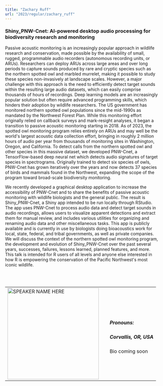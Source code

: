 ```yaml
---
title: "Zachary Ruff"
url: "2023/regular/zachary_ruff"
---
```


### Shiny_PNW-Cnet: AI-powered desktop audio processing for biodiversity research and monitoring

Passive acoustic monitoring is an increasingly popular approach in wildlife research and conservation, made possible by the availability of small, rugged, programmable audio recorders (autonomous recording units, or ARUs). Researchers can deploy ARUs across large areas and over long periods to capture sounds produced by rare and cryptic species such as the northern spotted owl and marbled murrelet, making it possible to study these species non-invasively at landscape scales. However, a major challenge with this approach is the need to efficiently detect target sounds within the resulting large audio datasets, which can easily comprise thousands of hours of recordings. Deep learning models are an increasingly popular solution but often require advanced programming skills, which hinders their adoption by wildlife researchers.
The US government has monitored northern spotted owl populations since the mid-1990s as mandated by the Northwest Forest Plan. While this monitoring effort originally relied on callback surveys and mark-resight analyses, it began a transition to passive acoustic monitoring starting in 2018. As of 2023, the spotted owl monitoring program relies entirely on ARUs and may well be the world's largest acoustic data collection effort, bringing in roughly 2 million hours of audio per year from thousands of monitoring sites in Washington, Oregon, and California. To detect calls from the northern spotted owl and other species in this massive dataset, we developed PNW-Cnet, a TensorFlow-based deep neural net which detects audio signatures of target species in spectrograms. Originally trained to detect six species of owls, PNW-Cnet has grown iteratively over the years and now detects 37 species of birds and mammals found in the Northwest, expanding the scope of the program toward broad-scale biodiversity monitoring.

We recently developed a graphical desktop application to increase the accessibility of PNW-Cnet and to share the benefits of passive acoustic monitoring with wildlife biologists and the general public. The result is Shiny_PNW-Cnet, a Shiny app intended to be run locally through RStudio. The app uses PNW-Cnet to process audio data and detect target sounds in audio recordings, allows users to visualize apparent detections and extract them for manual review, and includes various utilities for organizing and renaming audio data and other miscellaneous tasks. This app is publicly available and is currently in use by biologists doing bioacoustics work for local, state, federal, and tribal governments, as well as private companies. We will discuss the context of the northern spotted owl monitoring program, the development and evolution of Shiny_PNW-Cnet over the past several years, successes, failures, lessons learned, planned features, and more. This talk is intended for R users of all levels and anyone else interested in how R is empowering the conservation of the Pacific Northwest's most iconic wildlife.

<br><br>

<table>
  <tr><td><img width="300px" style="float: left; padding: 0px 20px 0px 0px;" 
           src="../../../../img/logo/logo_2023/logo_2023.png" alt="SPEAKER NAME HERE"></td>
  <td>
      <h5>Pronouns: </h5>
      <h5>Corvallis, OR, USA</h5>
      Bio coming soon
      </td></tr>

</table>



